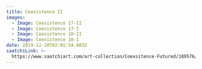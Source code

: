 ```yaml
---
title: Coexistence II
images:
  - Image: Coexistence 17-II
  - Image: Coexistence 17-I
  - Image: Coexistence 18-II
  - Image: Coexistence 18-I
date: 2019-12-28T02:01:54.003Z
saatchiLink: >-
  https://www.saatchiart.com/art-collection/Coexsitence-Futured/189576/232626/view
---
```


